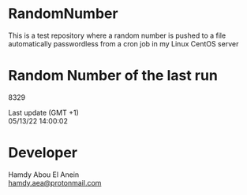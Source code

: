 # RandomNumber    
This is a test repository where a random number is pushed to a file automatically passwordless from a cron job in my Linux CentOS server    
# Random Number of the last run   
8329
      
Last update (GMT +1)    
05/13/22 14:00:02
# Developer    
Hamdy Abou El Anein   
hamdy.aea@protonmail.com
